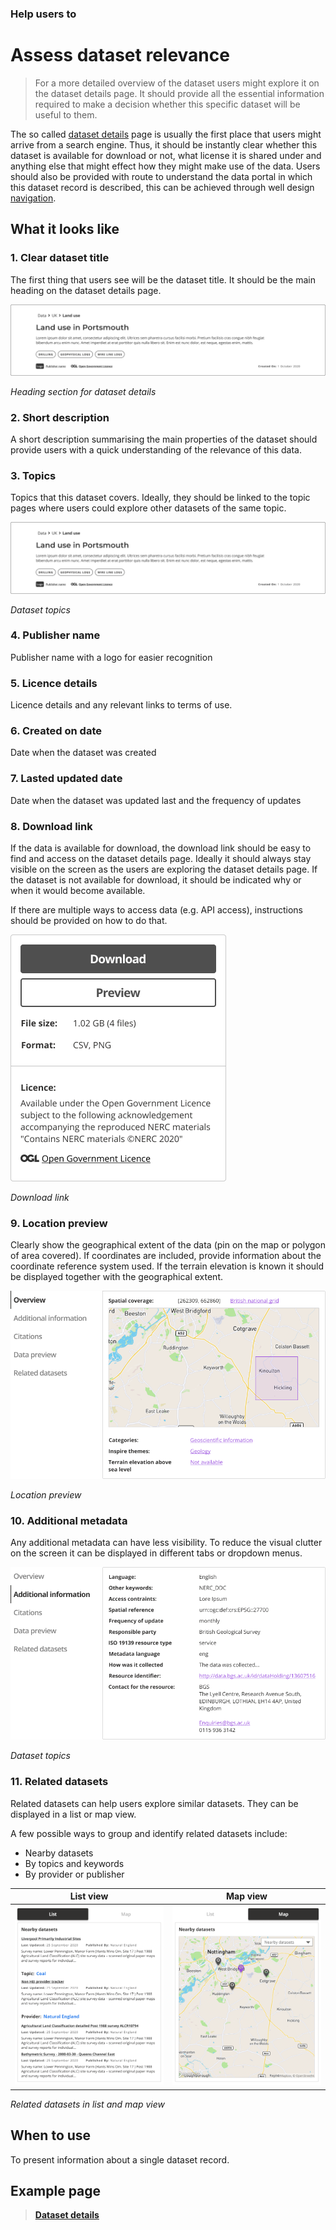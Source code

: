 ### Help users to
# Assess dataset relevance

> For a more detailed overview of the dataset users might explore it on the dataset details page. It should provide all the essential information required to make a decision whether this specific dataset will be useful to them.

The so called [dataset details](../../main-content/pages/dataset-details) page is usually the first place that users might arrive from a search engine. Thus, it should be instantly clear whether this dataset is available for download or not, what license it is shared under and anything else that might effect how they might make use of the data. Users should also be provided with route to understand the data portal in which this dataset record is described, this can be achieved through well design [navigation](/main-content/steps/navigate-the-portal). 

## What it looks like

### 1. Clear dataset title

The first thing that users see will be the dataset title. It should be the main heading on the dataset details page.

<div class="image-container">

![dataset heading](../../_media/assess-dataset-relevance/dataset-heading.png)

*Heading section for dataset details*

</div>

### 2. Short description

A short description summarising the main properties of the dataset should provide users with a quick understanding of the relevance of this data.

### 3. Topics

Topics that this dataset covers. Ideally, they should be linked to the topic pages where users could explore other datasets of the same topic.

<div class="image-container">

![topics](../../_media/assess-dataset-relevance/dataset-heading.png)

*Dataset topics*

</div>

### 4. Publisher name

Publisher name with a logo for easier recognition

### 5. Licence details

Licence details and any relevant links to terms of use.

### 6. Created on date

Date when the dataset was created

### 7. Lasted updated date

Date when the dataset was updated last and the frequency of updates

### 8. Download link

If the data is available for download, the download link should be easy to find and access on the dataset details page. Ideally it should always stay visible on the screen as the users are exploring the dataset details page. If the dataset is not available for download, it should be indicated why or when it would become available.

If there are multiple ways to access data (e.g. API access), instructions should be provided on how to do that.

<div class="image-container">

![Additional info](../../_media/assess-dataset-relevance/download-panel.png)

*Download link*

</div>

### 9. Location preview

Clearly show the geographical extent of the data (pin on the map or polygon of area covered). If coordinates are included, provide information about the coordinate reference system used. If the terrain elevation is known it should be displayed together with the geographical extent.

<div class="image-container">

![Additional info](../../_media/assess-dataset-relevance/quick-overview.png)

*Location preview*

</div>

### 10. Additional metadata

Any additional metadata can have less visibility. To reduce the visual clutter on the screen it can be displayed in different tabs or dropdown menus.

<div class="image-container">

![Additional info](../../_media/assess-dataset-relevance/additional-information.png)

*Dataset topics*

</div>

### 11. Related datasets

Related datasets can help users explore similar datasets. They can be displayed in a list or map view. 

A few possible ways to group and identify related datasets include:

* Nearby datasets
* By topics and keywords
* By provider or publisher

<div class="image-container">

List view             |  Map view
:-------------------------:|:-------------------------:
![Additional info](../../_media/assess-dataset-relevance/similar-datasets.png) | ![Additional info](../../_media/assess-dataset-relevance/nearby-datasets.png)

*Related datasets in list and map view*

</div>

## When to use

To present information about a single dataset record.


## Example page

> **[Dataset details](/main-content/pages/dataset-details)**

<!-- ## Related

* [Help users to explore data online](main-content/steps/explore-data-online)
* [Best practice guidance and tools for geospatial data managers](https://www.gov.uk/government/collections/best-practice-guidance-and-tools-for-geospatial-data-managers) -->

